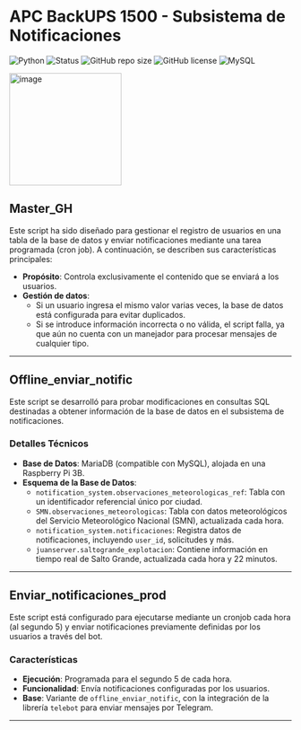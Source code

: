 # APC BackUPS 1500 - Subsistema de Notificaciones
![Python](https://img.shields.io/badge/Python-3.11-blue)
![Status](https://img.shields.io/badge/Status-stable-green)
![GitHub repo size](https://img.shields.io/github/repo-size/juanstdio/APC_notification_subsystem)
![GitHub license](https://img.shields.io/github/license/juanstdio/APC_notification_subsystem) 
![MySQL](https://shields.io/badge/MySQL-lightgrey?logo=mysql&style=plastic&logoColor=white&labelColor=blue)

<img src="https://github.com/user-attachments/assets/06dc965e-04a5-4ca7-9462-d621d2120824" width="200" alt="image">


## Master_GH

Este script ha sido diseñado para gestionar el registro de usuarios en una tabla de la base de datos y enviar notificaciones mediante una tarea programada (cron job). A continuación, se describen sus características principales:

- **Propósito**: Controla exclusivamente el contenido que se enviará a los usuarios.
- **Gestión de datos**: 
  - Si un usuario ingresa el mismo valor varias veces, la base de datos está configurada para evitar duplicados.
  - Si se introduce información incorrecta o no válida, el script falla, ya que aún no cuenta con un manejador para procesar mensajes de cualquier tipo.

---

## Offline_enviar_notific

Este script se desarrolló para probar modificaciones en consultas SQL destinadas a obtener información de la base de datos en el subsistema de notificaciones.

### Detalles Técnicos
- **Base de Datos**: MariaDB (compatible con MySQL), alojada en una Raspberry Pi 3B.
- **Esquema de la Base de Datos**:
  - `notification_system.observaciones_meteorologicas_ref`: Tabla con un identificador referencial único por ciudad.
  - `SMN.observaciones_meteorologicas`: Tabla con datos meteorológicos del Servicio Meteorológico Nacional (SMN), actualizada cada hora.
  - `notification_system.notificaciones`: Registra datos de notificaciones, incluyendo `user_id`, solicitudes y más.
  - `juanserver.saltogrande_explotacion`: Contiene información en tiempo real de Salto Grande, actualizada cada hora y 22 minutos.

---

## Enviar_notificaciones_prod

Este script está configurado para ejecutarse mediante un cronjob cada hora (al segundo 5) y enviar notificaciones previamente definidas por los usuarios a través del bot.

### Características
- **Ejecución**: Programada para el segundo 5 de cada hora.
- **Funcionalidad**: Envía notificaciones configuradas por los usuarios.
- **Base**: Variante de `offline_enviar_notific`, con la integración de la librería `telebot` para enviar mensajes por Telegram.

---
